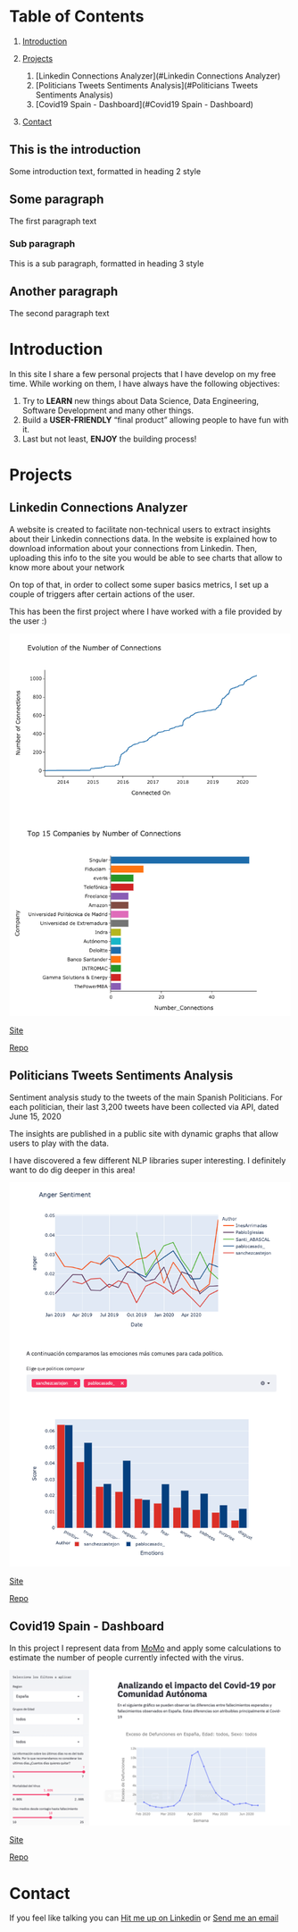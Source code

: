 # Table of Contents
1. [Introduction](#Introduction)
2. [Projects](#Projects)
    1. [Linkedin Connections Analyzer](#Linkedin Connections Analyzer)
    2. [Politicians Tweets Sentiments Analysis](#Politicians Tweets Sentiments Analysis)
    3. [Covid19 Spain - Dashboard](#Covid19 Spain - Dashboard)
   

3. [Contact](#Contact)

## This is the introduction <a name="introduction"></a>
Some introduction text, formatted in heading 2 style

## Some paragraph <a name="paragraph1"></a>
The first paragraph text

### Sub paragraph <a name="subparagraph1"></a>
This is a sub paragraph, formatted in heading 3 style

## Another paragraph <a name="paragraph2"></a>
The second paragraph text

# Introduction

In this site I share a few personal projects that I have develop on my free time. While working on them, I have always have the following objectives:
1. Try to **LEARN** new things about Data Science, Data Engineering, Software Development and many other things.
2. Build a **USER-FRIENDLY** “final product” allowing people to have fun with it.
3. Last but not least, **ENJOY** the building process! 

# Projects

## Linkedin Connections Analyzer
A website is created to facilitate non-technical users to extract insights about their Linkedin connections data. In the website is explained how to download information about your connections from Linkedin. Then, uploading this info to the site you would be able to see charts that allow to know more about your network

On top of that, in order to collect some super basics metrics, I set up a couple of triggers after certain actions of the user. 

This has been the first project where I have worked with a file provided by the user :) 


![Example](images/img_linkedin2.png)

[Site](https://linkedin-connections-charts.herokuapp.com/) 

[Repo](https://github.com/camorales197/linkedin_connections) 


## Politicians Tweets Sentiments Analysis

Sentiment analysis study to the tweets of the main Spanish Politicians. For each politician, their last 3,200 tweets have been collected via API, dated June 15, 2020

The insights are published in a public site with dynamic graphs that allow users to play with the data. 

I have discovered a few different NLP libraries super interesting. I definitely want to do dig deeper in this area!  

![Example](images/img_twitter2.png)

[Site](https://twitter-sentiment-spain.herokuapp.com/) 

[Repo](https://github.com/camorales197/tweets_sentiments) 


## Covid19 Spain - Dashboard

In this project I represent data from [MoMo](https://momo.isciii.es/public/momo/dashboard/momo_dashboard.html#nacional) and apply some calculations to estimate the number of people currently infected with the virus. 

![Example](images/img_covid.png)

[Site](https://seguimiento-covid19-espana.herokuapp.com/)

[Repo](https://github.com/camorales197/covid-app)


# Contact

If you feel like talking you can [Hit me up on Linkedin](https://www.linkedin.com/in/carloscamorales/) or [Send me an email](mailto:camorales@outlook.com?subject=Hello!)

